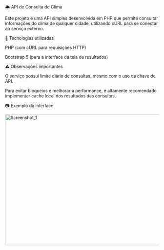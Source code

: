 🌦️ API de Consulta de Clima

Este projeto é uma API simples desenvolvida em PHP que permite consultar informações do clima de qualquer cidade, utilizando cURL para se conectar ao serviço externo.

🚀 Tecnologias utilizadas

PHP (com cURL para requisições HTTP)

Bootstrap 5 (para a interface da tela de resultados)

⚠️ Observações importantes

O serviço possui limite diário de consultas, mesmo com o uso da chave de API.

Para evitar bloqueios e melhorar a performance, é altamente recomendado implementar cache local dos resultados das consultas.

📷 Exemplo da Interface

<img width="689" height="428" alt="Screenshot_1" src="https://github.com/user-attachments/assets/ba097778-b17f-4614-8ca9-bfc471045e48" />
